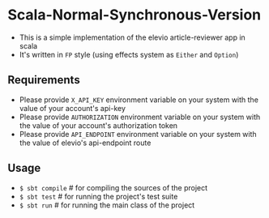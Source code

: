 # Scala-Normal-Synchronous-Version
- This is a simple implementation of the elevio article-reviewer app in scala
- It's written in `FP` style (using effects system as `Either` and `Option`)

## Requirements
- Please provide `X_API_KEY` environment variable on your system with the value of your account's api-key
- Please provide `AUTHORIZATION` environment variable on your system with the value of your account's authorization token
- Please provide `API_ENDPOINT` environment variable on your system with the value of elevio's api-endpoint route

## Usage
- `$ sbt compile` # for compiling the sources of the project
- `$ sbt test`    # for running the project's test suite
- `$ sbt run`     # for running the main class of the project